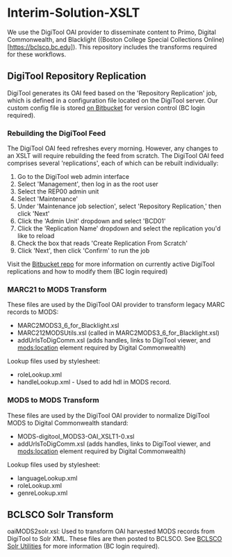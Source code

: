 # Interim-Solution-XSLT
We use the DigiTool OAI provider to disseminate content to Primo, Digital
Commonwealth, and Blacklight ((Boston College Special Collections Online)[https://bclsco.bc.edu]). This repository includes the transforms required
for these workflows.

## DigiTool Repository Replication
DigiTool generates its OAI feed based on the 'Repository Replication' job, which
is defined in a configuration file located on the DigiTool server. Our custom
config file is stored [on Bitbucket](https://git.bc.edu:7993/projects/DIGLIB/repos/digitoolconfigfiles/browse)
for version control (BC login required).

### Rebuilding the DigiTool Feed
The DigiTool OAI feed refreshes every morning. However, any changes to an XSLT
will require rebuilding the feed from scratch. The DigiTool OAI feed comprises
several 'replications', each of which can be rebuilt individually:

1. Go to the DigiTool web admin interface
2. Select 'Management', then log in as the root user
3. Select the REP00 admin unit
4. Select 'Maintenance'
5. Under 'Maintenance job selection', select 'Repository Replication,' then click
'Next'
6. Click the 'Admin Unit' dropdown and select 'BCD01'
7. Click the 'Replication Name' dropdown and select the replication you'd like to
reload
8. Check the box that reads 'Create Replication From Scratch'
9. Click 'Next', then click 'Confirm' to run the job

Visit the [Bitbucket repo](https://git.bc.edu:7993/projects/DIGLIB/repos/digitoolconfigfiles/browse)
for more information on currently active DigiTool replications and how to modify
them (BC login required)

### MARC21 to MODS Transform
These files are used by the DigiTool OAI provider to transform legacy MARC
records to MODS:
- MARC2MODS3_6_for_Blacklight.xsl
- MARC212MODSUtils.xsl (called in MARC2MODS3_6_for_Blacklight.xsl)
- addUrlsToDigComm.xsl (adds handles, links to DigiTool viewer, and
  <mods:location> element required by Digital Commonwealth)

Lookup files used by stylesheet:
- roleLookup.xml
- handleLookup.xml - Used to add hdl in MODS record.

### MODS to MODS Transform
These files are used by the DigiTool OAI provider to
normalize DigiTool MODS to Digital Commonwealth standard:
- MODS-digitool_MODS3-OAI_XSLT1-0.xsl
- addUrlsToDigComm.xsl (adds handles, links to DigiTool viewer, and
  <mods:location> element required by Digital Commonwealth)

Lookup files used by stylesheet:
- languageLookup.xml
- roleLookup.xml
- genreLookup.xml

## BCLSCO Solr Transform
oaiMODS2solr.xsl: Used to transform OAI harvested MODS records from DigiTool
to Solr XML. These files are then posted to BCLSCO. See [BCLSCO Solr Utilities](https://git.bc.edu:7993/projects/DIGLIB/repos/bclsco-solr-utilities/browse)
for more information (BC login required).
